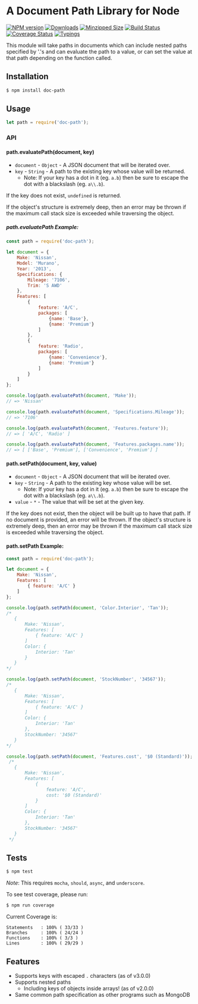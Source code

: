 # A Document Path Library for Node

[![NPM version](https://img.shields.io/npm/v/doc-path.svg)](https://www.npmjs.org/package/doc-path)
[![Downloads](https://img.shields.io/npm/dm/doc-path)](https://www.npmjs.org/package/doc-path)
[![Minzipped Size](https://img.shields.io/bundlephobia/minzip/doc-path)](https://bundlephobia.com/result?p=doc-path)
[![Build Status](https://img.shields.io/github/actions/workflow/status/mrodrig/doc-path/automated-tests-workflow.yml)](https://github.com/mrodrig/doc-path/actions/workflows/automated-tests-workflow.yml)
[![Coverage Status](https://coveralls.io/repos/github/mrodrig/doc-path/badge.svg?branch=stable)](https://coveralls.io/github/mrodrig/doc-path?branch=stable)
[![Typings](https://img.shields.io/npm/types/doc-path)](https://www.npmjs.org/package/doc-path)

This module will take paths in documents which can include nested paths specified by '.'s and can evaluate the path
to a value, or can set the value at that path depending on the function called.

## Installation

```bash
$ npm install doc-path
```

## Usage

```javascript
let path = require('doc-path');
```

### API

#### path.evaluatePath(document, key)

* `document` - `Object` - A JSON document that will be iterated over.
* `key` - `String` - A path to the existing key whose value will be returned.
  * Note: If your key has a dot in it (eg. `a.b`) then be sure to escape the dot with a blackslash (eg. `a\\.b`).

If the key does not exist, `undefined` is returned.

If the object's structure is extremely deep, then an error may be thrown if the maximum call stack size is exceeded while traversing the object.

##### path.evaluatePath Example:

```javascript
const path = require('doc-path');

let document = {
    Make: 'Nissan',
    Model: 'Murano',
    Year: '2013',
    Specifications: {
        Mileage: '7106',
        Trim: 'S AWD'
    },
    Features: [
		{
		    feature: 'A/C',
			packages: [
				{name: 'Base'},
				{name: 'Premium'}
			]
		},
		{
		    feature: 'Radio',
			packages: [
				{name: 'Convenience'},
				{name: 'Premium'}
			]
		}
	]
};

console.log(path.evaluatePath(document, 'Make'));
// => 'Nissan'

console.log(path.evaluatePath(document, 'Specifications.Mileage'));
// => '7106'

console.log(path.evaluatePath(document, 'Features.feature'));
// => [ 'A/C', 'Radio' ]

console.log(path.evaluatePath(document, 'Features.packages.name'));
// => [ ['Base', 'Premium'], ['Convenience', 'Premium'] ]
```

#### path.setPath(document, key, value)

* `document` - `Object` - A JSON document that will be iterated over.
* `key` - `String` - A path to the existing key whose value will be set.
  * Note: If your key has a dot in it (eg. `a.b`) then be sure to escape the dot with a blackslash (eg. `a\\.b`).
* `value` - `*` - The value that will be set at the given key.

If the key does not exist, then the object will be built up to have that path.
If no document is provided, an error will be thrown.
If the object's structure is extremely deep, then an error may be thrown if the maximum call stack size is exceeded while traversing the object.

#### path.setPath Example:

 ```javascript
 const path = require('doc-path');

 let document = {
     Make: 'Nissan',
     Features: [
         { feature: 'A/C' }
     ]
 };

 console.log(path.setPath(document, 'Color.Interior', 'Tan'));
 /*
	{ 
		Make: 'Nissan',
		Features: [
			{ feature: 'A/C' }
		]
		Color: { 
			Interior: 'Tan'
		}
	}
 */

 console.log(path.setPath(document, 'StockNumber', '34567'));
 /*
	{ 
		Make: 'Nissan',
		Features: [
			{ feature: 'A/C' }
		]
		Color: { 
			Interior: 'Tan'
		},
		StockNumber: '34567'
	}
 */
 
 console.log(path.setPath(document, 'Features.cost', '$0 (Standard)'));
  /*
 	{ 
		Make: 'Nissan',
		Features: [
			{
				feature: 'A/C',
				cost: '$0 (Standard)'
			}
		]
		Color: { 
			Interior: 'Tan'
		},
		StockNumber: '34567'
 	}
  */
 ```

## Tests

```bash
$ npm test
```

_Note_: This requires `mocha`, `should`, `async`, and `underscore`.

To see test coverage, please run:
```bash
$ npm run coverage
```

Current Coverage is:
```
Statements   : 100% ( 33/33 )
Branches     : 100% ( 24/24 )
Functions    : 100% ( 3/3 )
Lines        : 100% ( 29/29 )
```

## Features

- Supports keys with escaped `.` characters (as of v3.0.0)
- Supports nested paths
  - Including keys of objects inside arrays! (as of v2.0.0)
- Same common path specification as other programs such as MongoDB
